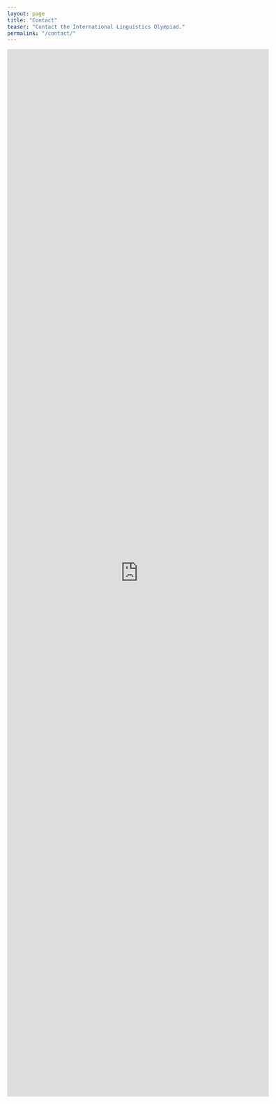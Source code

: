 ```yaml
---
layout: page
title: "Contact"
teaser: "Contact the International Linguistics Olympiad."
permalink: "/contact/"
---
```


<iframe frameborder="0" height="2400" marginheight="0" marginwidth="0" src="https://docs.google.com/forms/d/1ueMf7C438bn7YqYftqQ-xlPpnzuaWjRHpe4xVo4oUMI/viewform?embedded=true" width="600">Loading...</iframe>